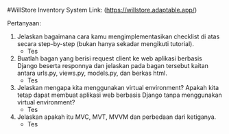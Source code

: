 #WillStore Inventory System
Link: (https://willstore.adaptable.app/)

Pertanyaan:
1. Jelaskan bagaimana cara kamu mengimplementasikan checklist di atas secara step-by-step (bukan hanya sekadar mengikuti tutorial).
    - Tes 
1. Buatlah bagan yang berisi request client ke web aplikasi berbasis Django beserta responnya dan jelaskan pada bagan tersebut kaitan antara urls.py, views.py, models.py, dan berkas html.
    - Tes
1. Jelaskan mengapa kita menggunakan virtual environment? Apakah kita tetap dapat membuat aplikasi web berbasis Django tanpa menggunakan virtual environment?
    - Tes
1. Jelaskan apakah itu MVC, MVT, MVVM dan perbedaan dari ketiganya.
    - Tes
